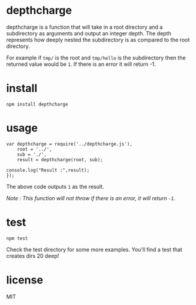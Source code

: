 depthcharge
===========

depthcharge is a function that will take in a root directory and a
subdirectory as arguments and output an integer depth. The depth represents how
deeply nested the subdirectory is as compared to the root directory.

For example if `tmp/` is the root and `tmp/hello` is the subdirectory then the returned value would be `1`.
If there is an error it will return -1.

install
=======

`npm install depthcharge`

usage
=====

```
var depthcharge = require('../depthcharge.js'),
    root = '../',
    sub = './',
    result = depthcharge(root, sub);

console.log("Result :",result);
});
```

The above code outputs `1` as the result.

*Note : This function will not throw if there is an error, it will return `-1`.*

test
====

`npm test`

Check the test directory for some more examples. You'll find a test that creates dirs 20 deep!

license
=======

MIT